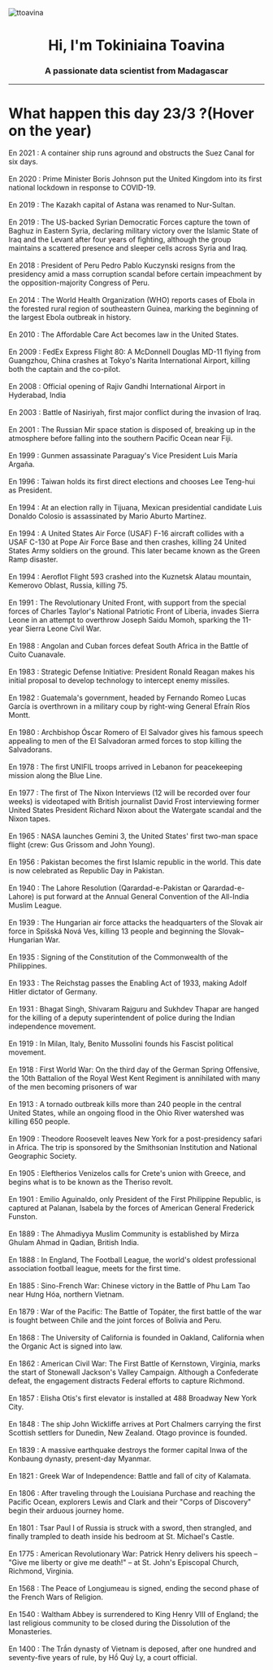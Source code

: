
<p align="left"> <img src="https://komarev.com/ghpvc/?username=ttoavina&label=Profile%20views&color=0e75b6&style=flat" alt="ttoavina" /> </p>
<h1 align="center">Hi, I'm Tokiniaina Toavina</h1>
<h3 align="center">A passionate data scientist from Madagascar</h3>
    
<hr/>
<h1> What happen this day 23/3 ?(Hover on the year)</h1>

En 2021 : A container ship runs aground and obstructs the Suez Canal for six days.
<br/><br/>
En 2020 : Prime Minister Boris Johnson put the United Kingdom into its first national lockdown in response to COVID-19.
<br/><br/>
En 2019 : The Kazakh capital of Astana was renamed to Nur-Sultan.
<br/><br/>
En 2019 : The US-backed Syrian Democratic Forces capture the town of Baghuz in Eastern Syria, declaring military victory over the Islamic State of Iraq and the Levant after four years of fighting, although the group maintains a scattered presence and sleeper cells across Syria and Iraq.
<br/><br/>
En 2018 : President of Peru Pedro Pablo Kuczynski resigns from the presidency amid a mass corruption scandal before certain impeachment by the opposition-majority Congress of Peru.
<br/><br/>
En 2014 : The World Health Organization (WHO) reports cases of Ebola in the forested rural region of southeastern Guinea, marking the beginning of the largest Ebola outbreak in history.
<br/><br/>
En 2010 : The Affordable Care Act becomes law in the United States.
<br/><br/>
En 2009 : FedEx Express Flight 80: A McDonnell Douglas MD-11 flying from Guangzhou, China crashes at Tokyo's Narita International Airport, killing both the captain and the co-pilot.
<br/><br/>
En 2008 : Official opening of Rajiv Gandhi International Airport in Hyderabad, India
<br/><br/>
En 2003 : Battle of Nasiriyah, first major conflict during the invasion of Iraq.
<br/><br/>
En 2001 : The Russian Mir space station is disposed of, breaking up in the atmosphere before falling into the southern Pacific Ocean near Fiji.
<br/><br/>
En 1999 : Gunmen assassinate Paraguay's Vice President Luis María Argaña.
<br/><br/>
En 1996 : Taiwan holds its first direct elections and chooses Lee Teng-hui as President.
<br/><br/>
En 1994 : At an election rally in Tijuana, Mexican presidential candidate Luis Donaldo Colosio is assassinated by Mario Aburto Martínez.
<br/><br/>
En 1994 : A United States Air Force (USAF) F-16 aircraft collides with a USAF C-130 at Pope Air Force Base and then crashes, killing 24 United States Army soldiers on the ground. This later became known as the Green Ramp disaster.
<br/><br/>
En 1994 : Aeroflot Flight 593 crashed into the Kuznetsk Alatau mountain, Kemerovo Oblast, Russia, killing 75.
<br/><br/>
En 1991 : The Revolutionary United Front, with support from the special forces of Charles Taylor's National Patriotic Front of Liberia, invades Sierra Leone in an attempt to overthrow Joseph Saidu Momoh, sparking the 11-year Sierra Leone Civil War.
<br/><br/>
En 1988 : Angolan and Cuban forces defeat South Africa in the Battle of Cuito Cuanavale.
<br/><br/>
En 1983 : Strategic Defense Initiative: President Ronald Reagan makes his initial proposal to develop technology to intercept enemy missiles.
<br/><br/>
En 1982 : Guatemala's government, headed by Fernando Romeo Lucas García is overthrown in a military coup by right-wing General Efraín Ríos Montt.
<br/><br/>
En 1980 : Archbishop Óscar Romero of El Salvador gives his famous speech appealing to men of the El Salvadoran armed forces to stop killing the Salvadorans.
<br/><br/>
En 1978 : The first UNIFIL troops arrived in Lebanon for peacekeeping mission along the Blue Line.
<br/><br/>
En 1977 : The first of The Nixon Interviews (12 will be recorded over four weeks) is videotaped with British journalist David Frost interviewing former United States President Richard Nixon about the Watergate scandal and the Nixon tapes.
<br/><br/>
En 1965 : NASA launches Gemini 3, the United States' first two-man space flight (crew: Gus Grissom and John Young).
<br/><br/>
En 1956 : Pakistan becomes the first Islamic republic in the world. This date is now celebrated as Republic Day in Pakistan.
<br/><br/>
En 1940 : The Lahore Resolution (Qarardad-e-Pakistan or Qarardad-e-Lahore) is put forward at the Annual General Convention of the All-India Muslim League.
<br/><br/>
En 1939 : The Hungarian air force attacks the headquarters of the Slovak air force in Spišská Nová Ves, killing 13 people and beginning the Slovak–Hungarian War.
<br/><br/>
En 1935 : Signing of the Constitution of the Commonwealth of the Philippines.
<br/><br/>
En 1933 : The Reichstag passes the Enabling Act of 1933, making Adolf Hitler dictator of Germany.
<br/><br/>
En 1931 : Bhagat Singh, Shivaram Rajguru and Sukhdev Thapar are hanged for the killing of a deputy superintendent of police during the Indian independence movement.
<br/><br/>
En 1919 : In Milan, Italy, Benito Mussolini founds his Fascist political movement.
<br/><br/>
En 1918 : First World War: On the third day of the German Spring Offensive, the 10th Battalion of the Royal West Kent Regiment is annihilated with many of the men becoming prisoners of war
<br/><br/>
En 1913 : A tornado outbreak kills more than 240 people in the central United States, while an ongoing flood in the Ohio River watershed was killing 650 people.
<br/><br/>
En 1909 : Theodore Roosevelt leaves New York for a post-presidency safari in Africa. The trip is sponsored by the Smithsonian Institution and National Geographic Society.
<br/><br/>
En 1905 : Eleftherios Venizelos calls for Crete's union with Greece, and begins what is to be known as the Theriso revolt.
<br/><br/>
En 1901 : Emilio Aguinaldo, only President of the First Philippine Republic, is captured at Palanan, Isabela by the forces of American General Frederick Funston.
<br/><br/>
En 1889 : The Ahmadiyya Muslim Community is established by Mirza Ghulam Ahmad in Qadian, British India.
<br/><br/>
En 1888 : In England, The Football League, the world's oldest professional association football league, meets for the first time.
<br/><br/>
En 1885 : Sino-French War: Chinese victory in the Battle of Phu Lam Tao near Hưng Hóa, northern Vietnam.
<br/><br/>
En 1879 : War of the Pacific: The Battle of Topáter, the first battle of the war is fought between Chile and the joint forces of Bolivia and Peru.
<br/><br/>
En 1868 : The University of California is founded in Oakland, California when the Organic Act is signed into law.
<br/><br/>
En 1862 : American Civil War: The First Battle of Kernstown, Virginia, marks the start of Stonewall Jackson's Valley Campaign. Although a Confederate defeat, the engagement distracts Federal efforts to capture Richmond.
<br/><br/>
En 1857 : Elisha Otis's first elevator is installed at 488 Broadway New York City.
<br/><br/>
En 1848 : The ship John Wickliffe arrives at Port Chalmers carrying the first Scottish settlers for Dunedin, New Zealand. Otago province is founded.
<br/><br/>
En 1839 : A massive earthquake destroys the former capital Inwa of the Konbaung dynasty, present-day Myanmar.
<br/><br/>
En 1821 : Greek War of Independence: Battle and fall of city of Kalamata.
<br/><br/>
En 1806 : After traveling through the Louisiana Purchase and reaching the Pacific Ocean, explorers Lewis and Clark and their "Corps of Discovery" begin their arduous journey home.
<br/><br/>
En 1801 : Tsar Paul I of Russia is struck with a sword, then strangled, and finally trampled to death inside his bedroom at St. Michael's Castle.
<br/><br/>
En 1775 : American Revolutionary War: Patrick Henry delivers his speech – "Give me liberty or give me death!" – at St. John's Episcopal Church, Richmond, Virginia.
<br/><br/>
En 1568 : The Peace of Longjumeau is signed, ending the second phase of the French Wars of Religion.
<br/><br/>
En 1540 : Waltham Abbey is surrendered to King Henry VIII of England; the last religious community to be closed during the Dissolution of the Monasteries.
<br/><br/>
En 1400 : The Trần dynasty of Vietnam is deposed, after one hundred and seventy-five years of rule, by Hồ Quý Ly, a court official.
<br/><br/>
